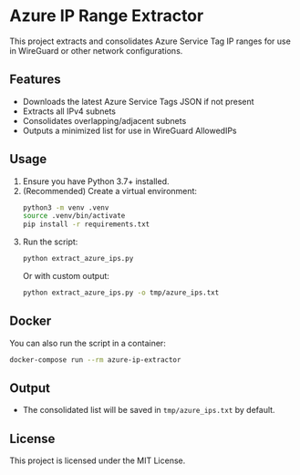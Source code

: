 # Azure IP Range Extractor

This project extracts and consolidates Azure Service Tag IP ranges for use in WireGuard or other network configurations.

## Features
- Downloads the latest Azure Service Tags JSON if not present
- Extracts all IPv4 subnets
- Consolidates overlapping/adjacent subnets
- Outputs a minimized list for use in WireGuard AllowedIPs

## Usage

1. Ensure you have Python 3.7+ installed.
2. (Recommended) Create a virtual environment:
   ```bash
   python3 -m venv .venv
   source .venv/bin/activate
   pip install -r requirements.txt
   ```
3. Run the script:
   ```bash
   python extract_azure_ips.py
   ```
   Or with custom output:
   ```bash
   python extract_azure_ips.py -o tmp/azure_ips.txt
   ```

## Docker
You can also run the script in a container:
```bash
docker-compose run --rm azure-ip-extractor
```

## Output
- The consolidated list will be saved in `tmp/azure_ips.txt` by default.

## License
This project is licensed under the MIT License.

